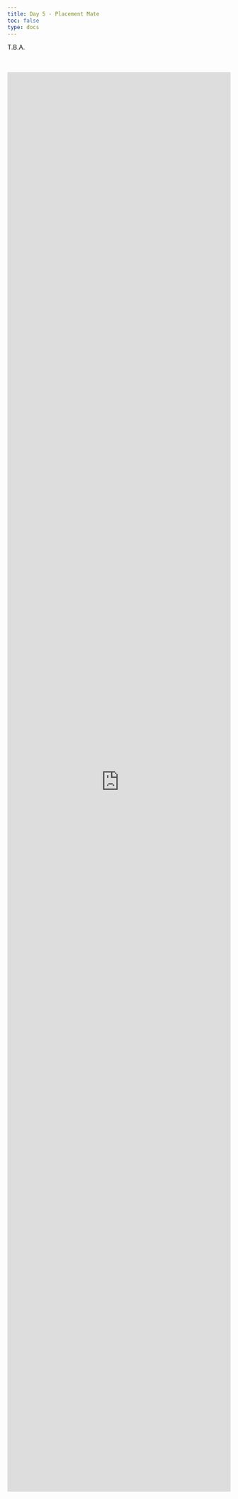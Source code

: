 ```yaml
---
title: Day 5 - Placement Mate
toc: false
type: docs
---
```



T.B.A.

<br>
<br>
<iframe 
    style="width: 100%; height: 80vh;" 
    src="https://lichess.org/study/embed/PrONOirR/uXDi9DWU" 
    frameborder="0">
</iframe>
